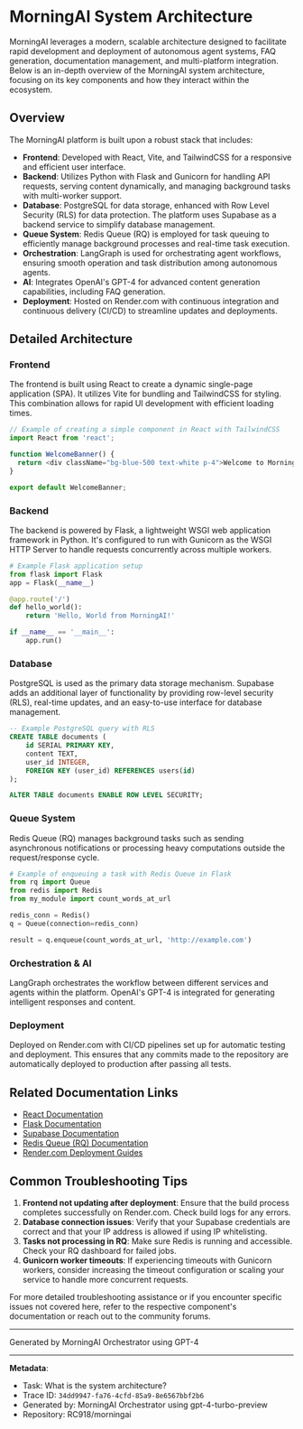 # MorningAI System Architecture

MorningAI leverages a modern, scalable architecture designed to facilitate rapid development and deployment of autonomous agent systems, FAQ generation, documentation management, and multi-platform integration. Below is an in-depth overview of the MorningAI system architecture, focusing on its key components and how they interact within the ecosystem.

## Overview

The MorningAI platform is built upon a robust stack that includes:

- **Frontend**: Developed with React, Vite, and TailwindCSS for a responsive and efficient user interface.
- **Backend**: Utilizes Python with Flask and Gunicorn for handling API requests, serving content dynamically, and managing background tasks with multi-worker support.
- **Database**: PostgreSQL for data storage, enhanced with Row Level Security (RLS) for data protection. The platform uses Supabase as a backend service to simplify database management.
- **Queue System**: Redis Queue (RQ) is employed for task queuing to efficiently manage background processes and real-time task execution.
- **Orchestration**: LangGraph is used for orchestrating agent workflows, ensuring smooth operation and task distribution among autonomous agents.
- **AI**: Integrates OpenAI's GPT-4 for advanced content generation capabilities, including FAQ generation.
- **Deployment**: Hosted on Render.com with continuous integration and continuous delivery (CI/CD) to streamline updates and deployments.

## Detailed Architecture

### Frontend

The frontend is built using React to create a dynamic single-page application (SPA). It utilizes Vite for bundling and TailwindCSS for styling. This combination allows for rapid UI development with efficient loading times.

```javascript
// Example of creating a simple component in React with TailwindCSS
import React from 'react';

function WelcomeBanner() {
  return <div className="bg-blue-500 text-white p-4">Welcome to MorningAI</div>;
}

export default WelcomeBanner;
```

### Backend

The backend is powered by Flask, a lightweight WSGI web application framework in Python. It's configured to run with Gunicorn as the WSGI HTTP Server to handle requests concurrently across multiple workers.

```python
# Example Flask application setup
from flask import Flask
app = Flask(__name__)

@app.route('/')
def hello_world():
    return 'Hello, World from MorningAI!'

if __name__ == '__main__':
    app.run()
```

### Database

PostgreSQL is used as the primary data storage mechanism. Supabase adds an additional layer of functionality by providing row-level security (RLS), real-time updates, and an easy-to-use interface for database management.

```sql
-- Example PostgreSQL query with RLS
CREATE TABLE documents (
    id SERIAL PRIMARY KEY,
    content TEXT,
    user_id INTEGER,
    FOREIGN KEY (user_id) REFERENCES users(id)
);

ALTER TABLE documents ENABLE ROW LEVEL SECURITY;
```

### Queue System

Redis Queue (RQ) manages background tasks such as sending asynchronous notifications or processing heavy computations outside the request/response cycle.

```python
# Example of enqueuing a task with Redis Queue in Flask
from rq import Queue
from redis import Redis
from my_module import count_words_at_url

redis_conn = Redis()
q = Queue(connection=redis_conn)

result = q.enqueue(count_words_at_url, 'http://example.com')
```

### Orchestration & AI

LangGraph orchestrates the workflow between different services and agents within the platform. OpenAI's GPT-4 is integrated for generating intelligent responses and content.

### Deployment

Deployed on Render.com with CI/CD pipelines set up for automatic testing and deployment. This ensures that any commits made to the repository are automatically deployed to production after passing all tests.

## Related Documentation Links

- [React Documentation](https://reactjs.org/docs/getting-started.html)
- [Flask Documentation](https://flask.palletsprojects.com/en/2.0.x/)
- [Supabase Documentation](https://supabase.io/docs)
- [Redis Queue (RQ) Documentation](https://python-rq.org/docs/)
- [Render.com Deployment Guides](https://render.com/docs)

## Common Troubleshooting Tips

1. **Frontend not updating after deployment**: Ensure that the build process completes successfully on Render.com. Check build logs for any errors.
2. **Database connection issues**: Verify that your Supabase credentials are correct and that your IP address is allowed if using IP whitelisting.
3. **Tasks not processing in RQ**: Make sure Redis is running and accessible. Check your RQ dashboard for failed jobs.
4. **Gunicorn worker timeouts**: If experiencing timeouts with Gunicorn workers, consider increasing the timeout configuration or scaling your service to handle more concurrent requests.

For more detailed troubleshooting assistance or if you encounter specific issues not covered here, refer to the respective component's documentation or reach out to the community forums.

---
Generated by MorningAI Orchestrator using GPT-4

---

**Metadata**:
- Task: What is the system architecture?
- Trace ID: `34dd9947-fa76-4cfd-85a9-8e6567bbf2b6`
- Generated by: MorningAI Orchestrator using gpt-4-turbo-preview
- Repository: RC918/morningai
